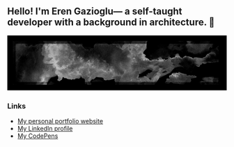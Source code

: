 
## Hello! I'm Eren Gazioglu— a self-taught developer with a background in architecture. 👋

<img src="CLOUD-03.jpg" alt="Watercolor of white clouds on black sky."/>




### Links

- [My personal portfolio website](https://erengazioglu.com)
- [My LinkedIn profile](https://www.linkedin.com/in/erengazioglu/)
- [My CodePens](https://codepen.io/pompyproductions)

<!--
**pompyproductions/pompyproductions** is a ✨ _special_ ✨ repository because its `README.md` (this file) appears on your GitHub profile.

Here are some ideas to get you started:

- 🔭 I’m currently working on ...
- 🌱 I’m currently learning ...
- 👯 I’m looking to collaborate on ...
- 🤔 I’m looking for help with ...
- 💬 Ask me about ...
- 📫 How to reach me: ...
- 😄 Pronouns: ...
- ⚡ Fun fact: ...
-->
